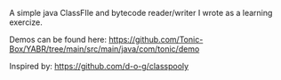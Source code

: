 A simple java ClassFIle and bytecode reader/writer I wrote as a learning exercize.

Demos can be found here: https://github.com/Tonic-Box/YABR/tree/main/src/main/java/com/tonic/demo

Inspired by: https://github.com/d-o-g/classpooly
